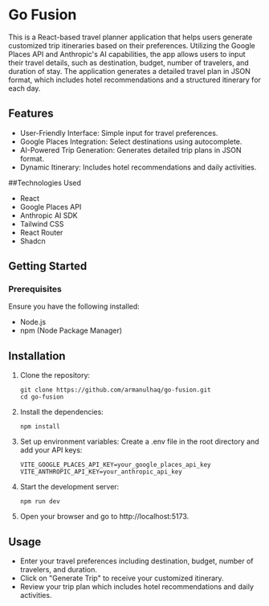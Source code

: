 # Go Fusion
This is a React-based travel planner application that helps users generate customized trip itineraries based on their preferences. Utilizing the Google Places API and Anthropic's AI capabilities, the app allows users to input their travel details, such as destination, budget, number of travelers, and duration of stay. The application generates a detailed travel plan in JSON format, which includes hotel recommendations and a structured itinerary for each day.

## Features
- User-Friendly Interface: Simple input for travel preferences.
- Google Places Integration: Select destinations using autocomplete.
- AI-Powered Trip Generation: Generates detailed trip plans in JSON format.
- Dynamic Itinerary: Includes hotel recommendations and daily activities.

##Technologies Used
- React
- Google Places API
- Anthropic AI SDK
- Tailwind CSS
- React Router
- Shadcn

## Getting Started

### Prerequisites
Ensure you have the following installed:
- Node.js
- npm (Node Package Manager)

## Installation
1. Clone the repository:
   ```
   git clone https://github.com/armanulhaq/go-fusion.git
   cd go-fusion
   ```
2. Install the dependencies:
   ```
   npm install
   ```
3. Set up environment variables:
   Create a .env file in the root directory and add your API keys:
     ```
     VITE_GOOGLE_PLACES_API_KEY=your_google_places_api_key
     VITE_ANTHROPIC_API_KEY=your_anthropic_api_key
     ```
4. Start the development server:
    ```
    npm run dev
    ```
5. Open your browser and go to http://localhost:5173.

## Usage
- Enter your travel preferences including destination, budget, number of travelers, and duration.
- Click on "Generate Trip" to receive your customized itinerary.
- Review your trip plan which includes hotel recommendations and daily activities.
